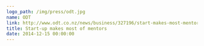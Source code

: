 ```yaml
---
logo_path: /img/press/odt.jpg
name: ODT
link: http://www.odt.co.nz/news/business/327196/start-makes-most-mentors
title: Start-up makes most of mentors
date: 2014-12-15 00:00:00
---
```

